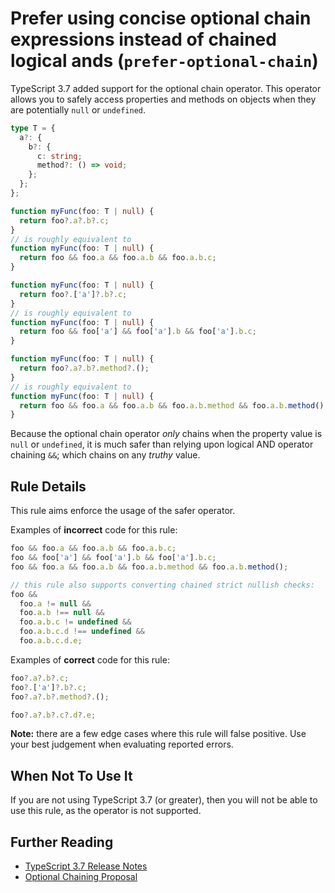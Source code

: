 # Prefer using concise optional chain expressions instead of chained logical ands (`prefer-optional-chain`)

TypeScript 3.7 added support for the optional chain operator.
This operator allows you to safely access properties and methods on objects when they are potentially `null` or `undefined`.

```ts
type T = {
  a?: {
    b?: {
      c: string;
      method?: () => void;
    };
  };
};

function myFunc(foo: T | null) {
  return foo?.a?.b?.c;
}
// is roughly equivalent to
function myFunc(foo: T | null) {
  return foo && foo.a && foo.a.b && foo.a.b.c;
}

function myFunc(foo: T | null) {
  return foo?.['a']?.b?.c;
}
// is roughly equivalent to
function myFunc(foo: T | null) {
  return foo && foo['a'] && foo['a'].b && foo['a'].b.c;
}

function myFunc(foo: T | null) {
  return foo?.a?.b?.method?.();
}
// is roughly equivalent to
function myFunc(foo: T | null) {
  return foo && foo.a && foo.a.b && foo.a.b.method && foo.a.b.method();
}
```

Because the optional chain operator _only_ chains when the property value is `null` or `undefined`, it is much safer than relying upon logical AND operator chaining `&&`; which chains on any _truthy_ value.

## Rule Details

This rule aims enforce the usage of the safer operator.

Examples of **incorrect** code for this rule:

```ts
foo && foo.a && foo.a.b && foo.a.b.c;
foo && foo['a'] && foo['a'].b && foo['a'].b.c;
foo && foo.a && foo.a.b && foo.a.b.method && foo.a.b.method();

// this rule also supports converting chained strict nullish checks:
foo &&
  foo.a != null &&
  foo.a.b !== null &&
  foo.a.b.c != undefined &&
  foo.a.b.c.d !== undefined &&
  foo.a.b.c.d.e;
```

Examples of **correct** code for this rule:

```ts
foo?.a?.b?.c;
foo?.['a']?.b?.c;
foo?.a?.b?.method?.();

foo?.a?.b?.c?.d?.e;
```

**Note:** there are a few edge cases where this rule will false positive. Use your best judgement when evaluating reported errors.

## When Not To Use It

If you are not using TypeScript 3.7 (or greater), then you will not be able to use this rule, as the operator is not supported.

## Further Reading

- [TypeScript 3.7 Release Notes](https://www.typescriptlang.org/docs/handbook/release-notes/typescript-3-7.html)
- [Optional Chaining Proposal](https://github.com/tc39/proposal-optional-chaining/)
